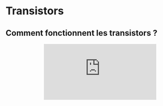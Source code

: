 <!--
Created by Its-Just-Nans - https://github.com/Its-Just-Nans
Copyright Its-Just-Nans
--->

# Transistors

## Comment fonctionnent les transistors ?

<div style="text-align:center">
<iframe src="https://www.youtube.com/embed/Ey1nnEoADcg" title="YouTube video player" frameborder="0" allow="accelerometer; autoplay; clipboard-write; encrypted-media; gyroscope; picture-in-picture" allowfullscreen></iframe>
</div>
